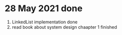 28 May 2021 done
================================
1. LinkedList implementation done
2. read book about system design chaapter 1 finished